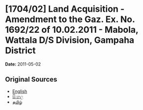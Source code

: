 # [1704/02] Land Acquisition - Amendment to the Gaz. Ex. No. 1692/22 of 10.02.2011 - Mabola, Wattala D/S Division, Gampaha District

**Date:** 2011-05-02

## Original Sources

- [English](https://documents.gov.lk/view/extra-gazettes/2011/5/1704-02_E.pdf)
- [සිංහල](https://documents.gov.lk/view/extra-gazettes/2011/5/1704-02_S.pdf)
- [தமிழ்](https://documents.gov.lk/view/extra-gazettes/2011/5/1704-02_T.pdf)
